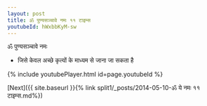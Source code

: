```yaml
---
layout: post
title: ॐ पुण्यसञ्चावे नमः ११ टाइम्स
youtubeId: hWxbbKyM-sw
---
```

 
 
 ॐ पुण्यसञ्चावे नमः  
 
 -  जिसे केवल अच्छे कृत्यों के माध्यम से जाना जा सकता है 
 
  
 
  
 
 
 
 
 
 


{% include youtubePlayer.html id=page.youtubeId %}
 
[Next]({{ site.baseurl }}{% link  split1/_posts/2014-05-10-ॐ ये नमः ११ टाइम्स.md%})
 
